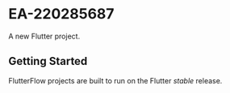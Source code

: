 # EA-220285687

A new Flutter project.

## Getting Started

FlutterFlow projects are built to run on the Flutter _stable_ release.
